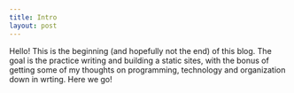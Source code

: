 ```yaml
---
title: Intro
layout: post
---
```


Hello! This is the beginning (and hopefully not the end) of this blog. The
goal is the practice writing and building a static sites, with the bonus of
getting some of my thoughts on programming, technology and organization down
in wrting. Here we go!
